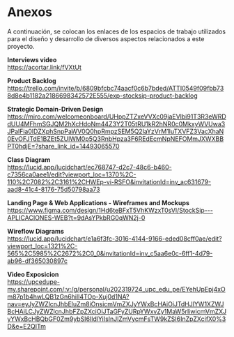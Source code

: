 # Anexos #

A continuación, se colocan los enlaces de los espacios de trabajo utilizados para el diseño y desarrollo de diversos aspectos relacionados a este proyecto.

**Interviews video** <br>
https://acortar.link/fVXtUt

**Product Backlog** <br>
https://trello.com/invite/b/6809bfcbc74aacf0c6b7bded/ATTI0549f09fbb738d8e4b1182a2186698342572E555/exp-stocksip-product-backlog

**Strategic Domain-Driven Design** <br>
https://miro.com/welcomeonboard/UHppZTZxeVVXc09jaEVlbi91T3R3eWRDdUU4MFhmSGJQM2hXcHdoNm44Z3Y2T05tRU1kR2hNR0c0MkxyWVUwa3JPalFia0lDZXphSnpPaWV0Q0hpRmpzSEM5Q2laYzVrM1luTXVFZ3VacXhaN0EvOFJTdE1BZEt5ZUlWM0p5Q3RnbHpza3F6REdEcmNpNEFOMmJXWXBBPT0hdjE=?share_link_id=14493065570

**Class Diagram** <br>
https://lucid.app/lucidchart/ec768747-d2c7-48c6-b460-c7356ca0aee1/edit?viewport_loc=1370%2C-110%2C7082%2C3161%2CHWEp-vi-RSFO&invitationId=inv_ac631679-aad8-41c4-8176-75d50798aa73

**Landing Page & Web Applications - Wireframes and Mockups** <br>
https://www.figma.com/design/1Hd6teBFxT5VhKWzxT0sVl/StockSip---APLICACIONES-WEB?t=9dAsYPkbRG0qWN2j-0

**Wireflow Diagrams** <br>
https://lucid.app/lucidchart/e1a6f3fc-3016-4144-9166-eded08cff0ae/edit?viewport_loc=1321%2C-565%2C5985%2C2672%2C0_0&invitationId=inv_c5aa6e0c-6ff1-4d79-ab96-df365030897c

**Video Exposicion** <br>
https://upcedupe-my.sharepoint.com/:v:/g/personal/u202319724_upc_edu_pe/EYehUpEpj4xOm87p1b4hwLQB1zGn6hilI4TOp-Xuj0d1NA?nav=eyJyZWZlcnJhbEluZm8iOnsicmVmZXJyYWxBcHAiOiJTdHJlYW1XZWJBcHAiLCJyZWZlcnJhbFZpZXciOiJTaGFyZURpYWxvZy1MaW5rIiwicmVmZXJyYWxBcHBQbGF0Zm9ybSI6IldlYiIsInJlZmVycmFsTW9kZSI6InZpZXcifX0%3D&e=E2QITm
